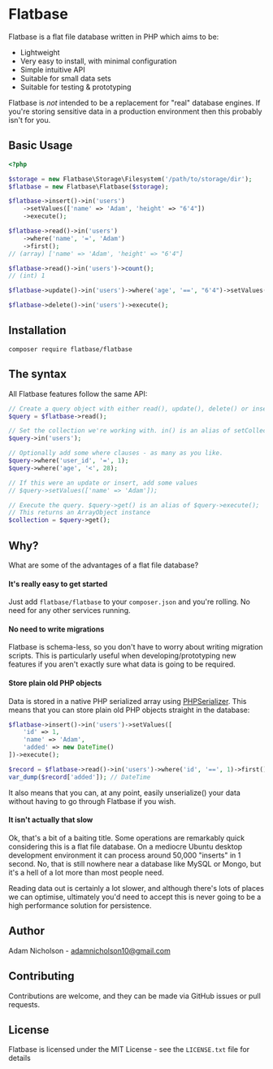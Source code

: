# Flatbase

Flatbase is a flat file database written in PHP which aims to be:

- Lightweight
- Very easy to install, with minimal configuration
- Simple intuitive API
- Suitable for small data sets
- Suitable for testing & prototyping

Flatbase is *not* intended to be a replacement for "real" database engines. If you're storing sensitive data in a production environment then this probably isn't for you.

## Basic Usage

```php
<?php

$storage = new Flatbase\Storage\Filesystem('/path/to/storage/dir');
$flatbase = new Flatbase\Flatbase($storage);

$flatbase->insert()->in('users')
    ->setValues(['name' => 'Adam', 'height' => "6'4"])
    ->execute();

$flatbase->read()->in('users')
    ->where('name', '=', 'Adam')
    ->first();
// (array) ['name' => 'Adam', 'height' => "6'4"]

$flatbase->read()->in('users')->count();
// (int) 1

$flatbase->update()->in('users')->where('age', '==', "6'4")->setValues(['name' => 'Joe'])->execute();

$flatbase->delete()->in('users')->execute();
```
    
## Installation

    composer require flatbase/flatbase
    
## The syntax

All Flatbase features follow the same API:


```php
// Create a query object with either read(), update(), delete() or insert()
$query = $flatbase->read();

// Set the collection we're working with. in() is an alias of setCollection()
$query->in('users');

// Optionally add some where clauses - as many as you like.
$query->where('user_id', '=', 1);
$query->where('age', '<', 28);

// If this were an update or insert, add some values
// $query->setValues(['name' => 'Adam']);

// Execute the query. $query->get() is an alias of $query->execute();
// This returns an ArrayObject instance
$collection = $query->get();
```
    


## Why?

What are some of the advantages of a flat file database?

#### It's really easy to get started
Just add `flatbase/flatbase` to your `composer.json` and you're rolling. No need for any other services running.

#### No need to write migrations
Flatbase is schema-less, so you don't have to worry about writing migration scripts. This is particularly useful when developing/prototyping new features if you aren't exactly sure what data is going to be required.

#### Store plain old PHP objects
Data is stored in a native PHP serialized array using [PHPSerializer](https://github.com/adamnicholson/php-serializer). This means that you can store plain old PHP objects straight in the database:

```php
$flatbase->insert()->in('users')->setValues([
    'id' => 1,
    'name' => 'Adam',
    'added' => new DateTime()
])->execute();

$record = $flatbase->read()->in('users')->where('id', '==', 1)->first();
var_dump($record['added']); // DateTime
```
    
It also means that you can, at any point, easily unserialize() your data without having to go through Flatbase if you wish. 
    
#### It isn't actually that slow

Ok, that's a bit of a baiting title. Some operations are remarkably quick considering this is a flat file database. On a mediocre Ubuntu desktop development environment it can process around 50,000 "inserts" in 1 second. No, that is still nowhere near a database like MySQL or Mongo, but it's a hell of a lot more than most people need. 

Reading data out is certainly a lot slower, and although there's lots of places we can optimise, ultimately you'd need to accept this is never going to be a high performance solution for persistence.

## Author

Adam Nicholson - adamnicholson10@gmail.com

## Contributing

Contributions are welcome, and they can be made via GitHub issues or pull requests.

## License

Flatbase is licensed under the MIT License - see the `LICENSE.txt` file for details
